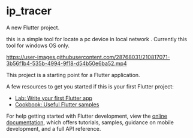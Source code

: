 # ip_tracer

A new Flutter project.

this is a simple tool for locate a pc device in local network . Currently this tool for windows OS only.

https://user-images.githubusercontent.com/28768031/210817071-3b56f1b4-535b-4994-9f18-d54b50e6ba52.mp4



This project is a starting point for a Flutter application.

A few resources to get you started if this is your first Flutter project:

- [Lab: Write your first Flutter app](https://docs.flutter.dev/get-started/codelab)
- [Cookbook: Useful Flutter samples](https://docs.flutter.dev/cookbook)

For help getting started with Flutter development, view the
[online documentation](https://docs.flutter.dev/), which offers tutorials,
samples, guidance on mobile development, and a full API reference.

